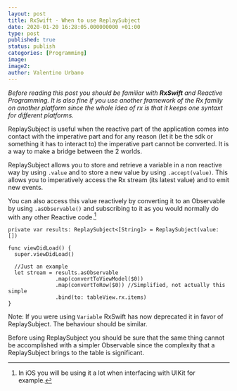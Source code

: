 ```yaml
---
layout: post
title: RxSwift - When to use ReplaySubject
date: 2020-01-20 16:28:05.000000000 +01:00
type: post
published: true
status: publish
categories: [Programming]
image:
image2:
author: Valentino Urbano
---
```


*Before reading this post you should be familiar with **RxSwift** and Reactive Programming. It is also fine if you use another framework of the Rx family on another platform since the whole idea of rx is that it keeps one syntaxt for different platforms.*

ReplaySubject is useful when the reactive part of the application comes into contact with the imperative part and for any reason (let it be the sdk or something it has to interact to) the imperative part cannot be converted. It is a way to make a bridge between the 2 worlds.

ReplaySubject allows you to store and retrieve a variable in a non reactive way by using `.value` and to store a new value by using `.accept(value)`. This allows you to imperatively access the Rx stream (its latest value) and to emit new events.

You can also access this value reactively by converting it to an Observable by using `.asObservable()` and subscribing to it as you would normally do with any other Reactive code.[^1]

```
private var results: ReplaySubject<[String]> = ReplaySubject(value: [])

func viewDidLoad() {
  super.viewDidLoad()

  //Just an example
  let stream = results.asObservable
               .map(convertToViewModel($0))
               .map(convertToRow($0)) //Simplified, not actually this simple
               .bind(to: tableView.rx.items)
}
```

Note: If you were using `Variable` RxSwift has now deprecated it in favor of ReplaySubject. The behaviour should be similar.

Before using ReplaySubject you should be sure that the same thing cannot be accomplished with a simpler Observable since the complexity that a ReplaySubject brings to the table is significant.

[^1]: In iOS you will be using it a lot when interfacing with UIKit for example.
